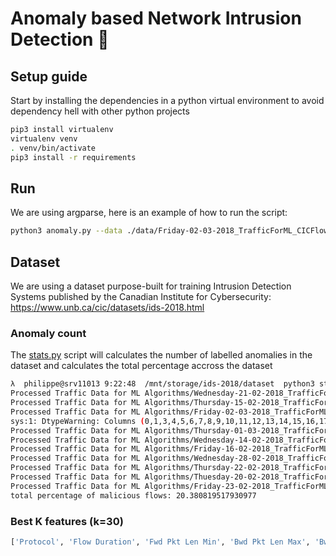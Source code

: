 # Anomaly based Network Intrusion Detection :bug:

## Setup guide
Start by installing the dependencies in a python virtual environment to avoid dependency hell with other python projects

```bash
pip3 install virtualenv
virtualenv venv
. venv/bin/activate
pip3 install -r requirements
```

## Run
We are using argparse, here is an example of how to run the script:
```bash
python3 anomaly.py --data ./data/Friday-02-03-2018_TrafficForML_CICFlowMeter.csv
```

## Dataset
We are using a dataset purpose-built for training Intrusion Detection Systems published by the Canadian Institute for Cybersecurity: https://www.unb.ca/cic/datasets/ids-2018.html

### Anomaly count
The [stats.py](stats.py) script will calculates the number of labelled anomalies in the dataset and calculates the total percentage accross the dataset
```bash
λ  philippe@srv11013 9:22:48  /mnt/storage/ids-2018/dataset  python3 stats.py --dir Processed\ Traffic\ Data\ for\ ML\ Algorithms
Processed Traffic Data for ML Algorithms/Wednesday-21-02-2018_TrafficForML_CICFlowMeter.csv percentage of malicious flows: 190.5984208761394
Processed Traffic Data for ML Algorithms/Thursday-15-02-2018_TrafficForML_CICFlowMeter.csv percentage of malicious flows: 5.270476077652631
Processed Traffic Data for ML Algorithms/Friday-02-03-2018_TrafficForML_CICFlowMeter.csv percentage of malicious flows: 37.53895674620664
sys:1: DtypeWarning: Columns (0,1,3,4,5,6,7,8,9,10,11,12,13,14,15,16,17,18,19,20,21,22,23,24,25,26,27,28,29,30,31,32,33,34,35,36,37,38,39,40,41,42,43,44,45,46,47,48,49,50,51,52,53,54,55,56,57,58,59,60,61,62,63,64,65,66,67,68,69,70,71,72,73,74,75,76,77,78) have mixed types.Specify dtype option on import or set low_memory=False.
Processed Traffic Data for ML Algorithms/Thursday-01-03-2018_TrafficForML_CICFlowMeter.csv percentage of malicious flows: 39.10652545612657
Processed Traffic Data for ML Algorithms/Wednesday-14-02-2018_TrafficForML_CICFlowMeter.csv percentage of malicious flows: 57.06024031418788
Processed Traffic Data for ML Algorithms/Friday-16-02-2018_TrafficForML_CICFlowMeter.csv percentage of malicious flows: 134.70024979184015
Processed Traffic Data for ML Algorithms/Wednesday-28-02-2018_TrafficForML_CICFlowMeter.csv percentage of malicious flows: 12.661521499448734
Processed Traffic Data for ML Algorithms/Thursday-22-02-2018_TrafficForML_CICFlowMeter.csv percentage of malicious flows: 0.03453496569876542
Processed Traffic Data for ML Algorithms/Thuesday-20-02-2018_TrafficForML_CICFlowMeter.csv percentage of malicious flows: 7.815348189237466
Processed Traffic Data for ML Algorithms/Friday-23-02-2018_TrafficForML_CICFlowMeter.csv percentage of malicious flows: 0.05400716978575566
total percentage of malicious flows: 20.380819517930977
```

### Best K features (k=30)
```bash
['Protocol', 'Flow Duration', 'Fwd Pkt Len Min', 'Bwd Pkt Len Max', 'Bwd Pkt Len Min', 'Bwd Pkt Len Mean', 'Bwd Pkt Len Std', 'Flow IAT Mean', 'Flow IAT Std', 'Flow IAT Max', 'Fwd IAT Tot', 'Fwd IAT Mean', 'Fwd IAT Max', 'Bwd IAT Tot', 'Bwd IAT Std', 'Pkt Len Min', 'Pkt Len Max', 'Pkt Len Mean', 'Pkt Len Std', 'Pkt Len Var', 'RST Flag Cnt', 'ACK Flag Cnt', 'ECE Flag Cnt', 'Pkt Size Avg', 'Bwd Seg Size Avg', 'Init Bwd Win Byts', 'Fwd Seg Size Min', 'Idle Mean', 'Idle Max', 'Idle Min']
```